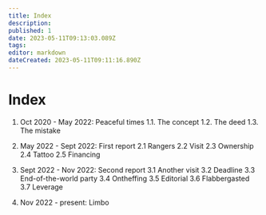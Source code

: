 ```yaml
---
title: Index
description: 
published: 1
date: 2023-05-11T09:13:03.089Z
tags: 
editor: markdown
dateCreated: 2023-05-11T09:11:16.890Z
---
```


# Index


1. Oct 2020 - May 2022: Peaceful times
   1.1. The concept
   1.2. The deed
   1.3. The mistake


2. May 2022 - Sept 2022: First report
   2.1 Rangers
   2.2 Visit
   2.3 Ownership
   2.4 Tattoo
   2.5 Financing


3. Sept 2022 - Nov 2022: Second report
   3.1 Another visit
   3.2 Deadline
   3.3 End-of-the-world party
   3.4 Ontheffing
   3.5 Editorial
   3.6 Flabbergasted
   3.7 Leverage


4. Nov 2022 - present: Limbo
